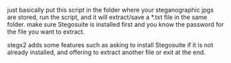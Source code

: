 just basically put this script in the folder where your steganographic jpgs are stored, run the script, and it will extract/save a *.txt file in the same folder.
make sure Stegosuite is installed first and you know the password for the file you want to extract.

stegx2 adds some features such as asking to install Stegosuite if it is not already installed, and offering to extract another file or exit at the end.
